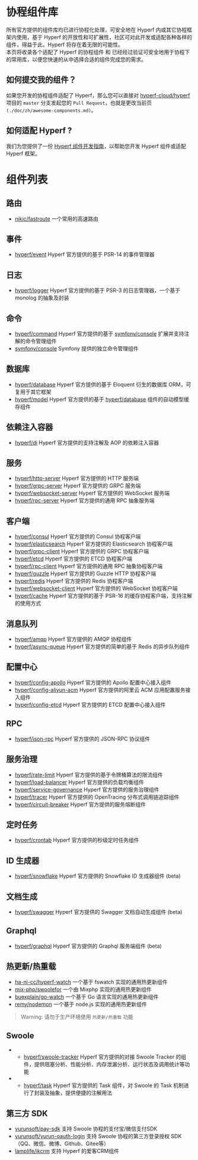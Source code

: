 # 协程组件库

所有官方提供的组件库均已进行协程化处理，可安全地在 Hyperf 内或其它协程框架内使用，基于 Hyperf 的开放性和可扩展性，社区可对此开发或适配各种各样的组件，得益于此，Hyperf 将存在着无限的可能性。   
本页将收录各个适配了 Hyperf 的协程组件 和 已经经过验证可安全地用于协程下的常用库，以便您快速的从中选择合适的组件完成您的需求。

## 如何提交我的组件？

如果您开发的协程组件适配了 Hyperf，那么您可以直接对 [hyperf-cloud/hyperf](https://github.com/hyperf-cloud/hyperf) 项目的 `master` 分支发起您的 `Pull Request`，也就是更改当前页`(./doc/zh/awesome-components.md)`。

## 如何适配 Hyperf ?

我们为您提供了一份 [Hyperf 组件开发指南](zh/component-guide/intro.md)，以帮助您开发 Hyperf 组件或适配 Hyperf 框架。

# 组件列表

## 路由

- [nikic/fastroute](https://github.com/nikic/FastRoute) 一个常用的高速路由

## 事件

- [hyperf/event](https://github.com/hyperf-cloud/event) Hyperf 官方提供的基于 PSR-14 的事件管理器

## 日志

- [hyperf/logger](https://github.com/hyperf-cloud/logger) Hyperf 官方提供的基于 PSR-3 的日志管理器，一个基于 monolog 的抽象及封装

## 命令

- [hyperf/command](https://github.com/hyperf-cloud/command) Hyperf 官方提供的基于 [symfony/console](https://github.com/symfony/console) 扩展并支持注解的命令管理组件
- [symfony/console](https://github.com/symfony/console) Symfony 提供的独立命令管理组件

## 数据库

- [hyperf/database](https://github.com/hyperf-cloud/database) Hyperf 官方提供的基于 Eloquent 衍生的数据库 ORM，可复用于其它框架
- [hyperf/model](https://github.com/hyperf-cloud/model) Hyperf 官方提供的基于 [hyperf/database](https://github.com/hyperf-cloud/database) 组件的自动模型缓存组件 

## 依赖注入容器

- [hyperf/di](https://github.com/hyperf-cloud/di) Hyperf 官方提供的支持注解及 AOP 的依赖注入容器

## 服务

- [hyperf/http-server](https://github.com/hyperf-cloud/http-server) Hyperf 官方提供的 HTTP 服务端
- [hyperf/grpc-server](https://github.com/hyperf-cloud/grpc-server) Hyperf 官方提供的 GRPC 服务端
- [hyperf/websocket-server](https://github.com/hyperf-cloud/websocket-server) Hyperf 官方提供的 WebSocket 服务端
- [hyperf/rpc-server](https://github.com/hyperf-cloud/rpc-server) Hyperf 官方提供的通用 RPC 抽象服务端

## 客户端

- [hyperf/consul](https://github.com/hyperf-cloud/consul) Hyperf 官方提供的 Consul 协程客户端
- [hyperf/elasticsearch](https://github.com/hyperf-cloud/elasticsearch) Hyperf 官方提供的 Elasticsearch 协程客户端
- [hyperf/grpc-client](https://github.com/hyperf-cloud/grpc-client) Hyperf 官方提供的 GRPC 协程客户端
- [hyperf/etcd](https://github.com/hyperf-cloud/etcd) Hyperf 官方提供的 ETCD 协程客户端
- [hyperf/rpc-client](https://github.com/hyperf-cloud/rpc-client) Hyperf 官方提供的通用 RPC 抽象协程客户端
- [hyperf/guzzle](https://github.com/hyperf-cloud/guzzle) Hyperf 官方提供的 Guzzle HTTP 协程客户端
- [hyperf/redis](https://github.com/hyperf-cloud/redis) Hyperf 官方提供的 Redis 协程客户端
- [hyperf/websocket-client](https://github.com/hyperf-cloud/websocket-client) Hyperf 官方提供的 WebSocket 协程客户端
- [hyperf/cache](https://github.com/hyperf-cloud/cache) Hyperf 官方提供的基于 PSR-16 的缓存协程客户端，支持注解的使用方式

## 消息队列

- [hyperf/amqp](https://github.com/hyperf-cloud/amqp) Hyperf 官方提供的 AMQP 协程组件
- [hyperf/async-queue](https://github.com/hyperf-cloud/async-queue) Hyperf 官方提供的简单的基于 Redis 的异步队列组件

## 配置中心

- [hyperf/config-apollo](https://github.com/hyperf-cloud/config-apollo) Hyperf 官方提供的 Apollo 配置中心接入组件
- [hyperf/config-aliyun-acm](https://github.com/hyperf-cloud/config-aliyun-acm) Hyperf 官方提供的阿里云 ACM 应用配置服务接入组件
- [hyperf/config-etcd](https://github.com/hyperf-cloud/config-etcd) Hyperf 官方提供的 ETCD 配置中心接入组件

## RPC

- [hyperf/json-rpc](https://github.com/hyperf-cloud/json-rpc) Hyperf 官方提供的 JSON-RPC 协议组件

## 服务治理

- [hyperf/rate-limit](https://github.com/hyperf-cloud/rate-limit) Hyperf 官方提供的基于令牌桶算法的限流组件
- [hyperf/load-balancer](https://github.com/hyperf-cloud/load-balancer) Hyperf 官方提供的负载均衡组件
- [hyperf/service-governance](https://github.com/hyperf-cloud/service-governance) Hyperf 官方提供的服务治理组件
- [hyperf/tracer](https://github.com/hyperf-cloud/tracer) Hyperf 官方提供的 OpenTracing 分布式调用链追踪组件
- [hyperf/circuit-breaker](https://github.com/hyperf-cloud/circuit-breaker) Hyperf 官方提供的服务熔断组件

## 定时任务

- [hyperf/crontab](https://github.com/hyperf-cloud/crontab) Hyperf 官方提供的秒级定时任务组件

## ID 生成器

- [hyperf/snowflake](https://github.com/hyperf-cloud/snowflake) Hyperf 官方提供的 Snowflake ID 生成器组件 (beta)

## 文档生成

- [hyperf/swagger](https://github.com/hyperf-cloud/swagger) Hyperf 官方提供的 Swagger 文档自动生成组件 (beta)

## Graphql

- [hyperf/graphql](https://github.com/hyperf-cloud/graphql) Hyperf 官方提供的 Graphql 服务端组件 (beta)

## 热更新/热重载

- [ha-ni-cc/hyperf-watch](https://github.com/ha-ni-cc/hyperf-watch) 一个基于 fswatch 实现的通用热更新组件
- [mix-php/swoolefor](https://github.com/mix-php/swoolefor) 一个由 Mixphp 实现的通用热更新组件
- [buexplain/go-watch](https://github.com/buexplain/go-watch) 一个基于 Go 语言实现的通用热更新组件
- [remy/nodemon](https://github.com/remy/nodemon) 一个基于 node.js 实现的通用热更新组件

> Warning: 请勿于生产环境使用 `热更新/热重载` 功能

## Swoole

- - [hyperf/swoole-tracker](https://github.com/hyperf-cloud/swoole-tracker) Hyperf 官方提供的对接 Swoole Tracker 的组件，提供阻塞分析、性能分析、内存泄漏分析、运行状态及调用统计等功能
- - [hyperf/task](https://github.com/hyperf-cloud/task) Hyperf 官方提供的 Task 组件，对 Swoole 的 Task 机制进行了封装及抽象，提供便捷的注解用法

## 第三方 SDK

- [yurunsoft/pay-sdk](https://github.com/Yurunsoft/PaySDK) 支持 Swoole 协程的支付宝/微信支付SDK
- [yurunsoft/yurun-oauth-login](https://github.com/Yurunsoft/YurunOAuthLogin) 支持 Swoole 协程的第三方登录授权 SDK（QQ、微信、微博、Github、Gitee等）
- [lamplife/ikcrm](https://github.com/lamplife/ikcrm) 支持 Hyperf 的爱客CRM组件
